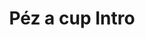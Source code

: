 ---
layout: entry
title: Péz a cup Intro
organization: RTR
usagedate: 1996
language: rt
fulltitle: Péz a cup Intro (1996)
watermark: RTR
---